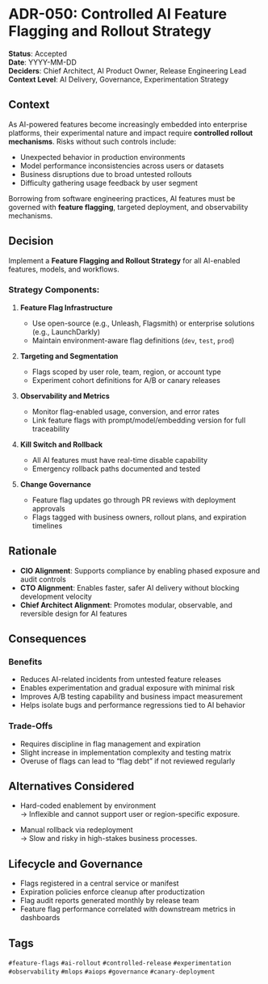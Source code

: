 # ADR-050: Controlled AI Feature Flagging and Rollout Strategy

**Status**: Accepted  
**Date**: YYYY-MM-DD  
**Deciders**: Chief Architect, AI Product Owner, Release Engineering Lead  
**Context Level**: AI Delivery, Governance, Experimentation Strategy

## Context

As AI-powered features become increasingly embedded into enterprise platforms, their experimental nature and impact require **controlled rollout mechanisms**. Risks without such controls include:

- Unexpected behavior in production environments  
- Model performance inconsistencies across users or datasets  
- Business disruptions due to broad untested rollouts  
- Difficulty gathering usage feedback by user segment

Borrowing from software engineering practices, AI features must be governed with **feature flagging**, targeted deployment, and observability mechanisms.

## Decision

Implement a **Feature Flagging and Rollout Strategy** for all AI-enabled features, models, and workflows.

### Strategy Components:

1. **Feature Flag Infrastructure**  
   - Use open-source (e.g., Unleash, Flagsmith) or enterprise solutions (e.g., LaunchDarkly)  
   - Maintain environment-aware flag definitions (`dev`, `test`, `prod`)

2. **Targeting and Segmentation**  
   - Flags scoped by user role, team, region, or account type  
   - Experiment cohort definitions for A/B or canary releases

3. **Observability and Metrics**  
   - Monitor flag-enabled usage, conversion, and error rates  
   - Link feature flags with prompt/model/embedding version for full traceability

4. **Kill Switch and Rollback**  
   - All AI features must have real-time disable capability  
   - Emergency rollback paths documented and tested

5. **Change Governance**  
   - Feature flag updates go through PR reviews with deployment approvals  
   - Flags tagged with business owners, rollout plans, and expiration timelines

## Rationale

- **CIO Alignment**: Supports compliance by enabling phased exposure and audit controls  
- **CTO Alignment**: Enables faster, safer AI delivery without blocking development velocity  
- **Chief Architect Alignment**: Promotes modular, observable, and reversible design for AI features

## Consequences

### Benefits

- Reduces AI-related incidents from untested feature releases  
- Enables experimentation and gradual exposure with minimal risk  
- Improves A/B testing capability and business impact measurement  
- Helps isolate bugs and performance regressions tied to AI behavior

### Trade-Offs

- Requires discipline in flag management and expiration  
- Slight increase in implementation complexity and testing matrix  
- Overuse of flags can lead to “flag debt” if not reviewed regularly

## Alternatives Considered

- Hard-coded enablement by environment  
  → Inflexible and cannot support user or region-specific exposure.

- Manual rollback via redeployment  
  → Slow and risky in high-stakes business processes.

## Lifecycle and Governance

- Flags registered in a central service or manifest  
- Expiration policies enforce cleanup after productization  
- Flag audit reports generated monthly by release team  
- Feature flag performance correlated with downstream metrics in dashboards

## Tags

`#feature-flags` `#ai-rollout` `#controlled-release` `#experimentation` `#observability` `#mlops` `#aiops` `#governance` `#canary-deployment`
